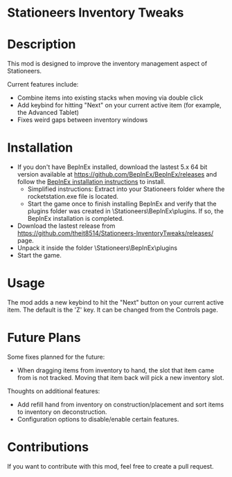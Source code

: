 # Stationeers Inventory Tweaks

# Description

This mod is designed to improve the inventory management aspect of Stationeers.

Current features include:
* Combine items into existing stacks when moving via double click
* Add keybind for hitting "Next" on your current active item (for example, the Advanced Tablet)
* Fixes weird gaps between inventory windows

# Installation

* If you don't have BepInEx installed, download the lastest 5.x 64 bit version available at https://github.com/BepInEx/BepInEx/releases and follow the [BepInEx installation instructions](https://docs.bepinex.dev/v5.4.21/articles/user_guide/installation/index.html) to install.
     - Simplified instructions: Extract into your Stationeers folder where the rocketstation.exe file is located.
     - Start the game once to finish installing BepInEx and verify that the plugins folder was created in \Stationeers\BepInEx\plugins. If so, the BepInEx installation is completed.
* Download the lastest release from https://github.com/theit8514/Stationeers-InventoryTweaks/releases/ page.
* Unpack it inside the folder \Stationeers\BepInEx\plugins
* Start the game.

# Usage

The mod adds a new keybind to hit the "Next" button on your current active item. The default is the 'Z' key. It can be changed from the Controls page.

# Future Plans

Some fixes planned for the future:
* When dragging items from inventory to hand, the slot that item came from is not tracked. Moving that item back will pick a new inventory slot.

Thoughts on additional features:
* Add refill hand from inventory on construction/placement and sort items to inventory on deconstruction.
* Configuration options to disable/enable certain features.

# Contributions

If you want to contribute with this mod, feel free to create a pull request.